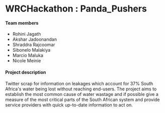 # WRCHackathon : Panda_Pushers

#### Team members

- Rohini Jagath
- Akshar Jadoonandan
- Shraddra Rajcoomar
- Sibonelo Malakiya
- Marcio Maluka
- Nicole Meinie

#### Project description

Twitter scrap for information on leakages which account for 37% South Africa's water being lost without reaching end-users.
The project aims to establish the most common cause of water wastage and if possible give a measure of the most critical parts
 of the South African system and provide service providers with quick up-to-date information to act on.
 
 

